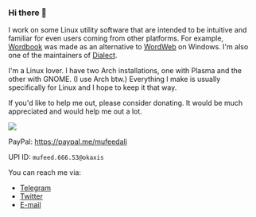 ### Hi there 👋

I work on some Linux utility software that are intended to be intuitive and familiar for even users coming from other platforms. For example, [Wordbook](https://github.com/fushinari/wordbook) was made as an alternative to [WordWeb](https://wordweb.info/) on Windows. I'm also one of the maintainers of [Dialect](https://github.com/dialect-app/dialect).

I'm a Linux lover. I have two Arch installations, one with Plasma and the other with GNOME. (I use Arch btw.) Everything I make is usually specifically for Linux and I hope to keep it that way.

If you'd like to help me out, please consider donating. It would be much appreciated and would help me out a lot.

<a href="https://liberapay.com/fushinari/donate"><img src="https://img.shields.io/liberapay/receives/fushinari.svg?logo=liberapay"></a>

PayPal: https://paypal.me/mufeedali  

UPI ID: `mufeed.666.53@okaxis`

You can reach me via:
- [Telegram](https://t.me/fushinari)
- [Twitter](https://twitter.com/fushinari)
- [E-mail](mailto:fushinari@protonmail.com)
